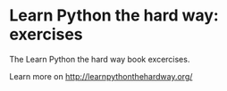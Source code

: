 Learn Python the hard way: exercises
====================================

The Learn Python the hard way book excercises.

Learn more on http://learnpythonthehardway.org/
